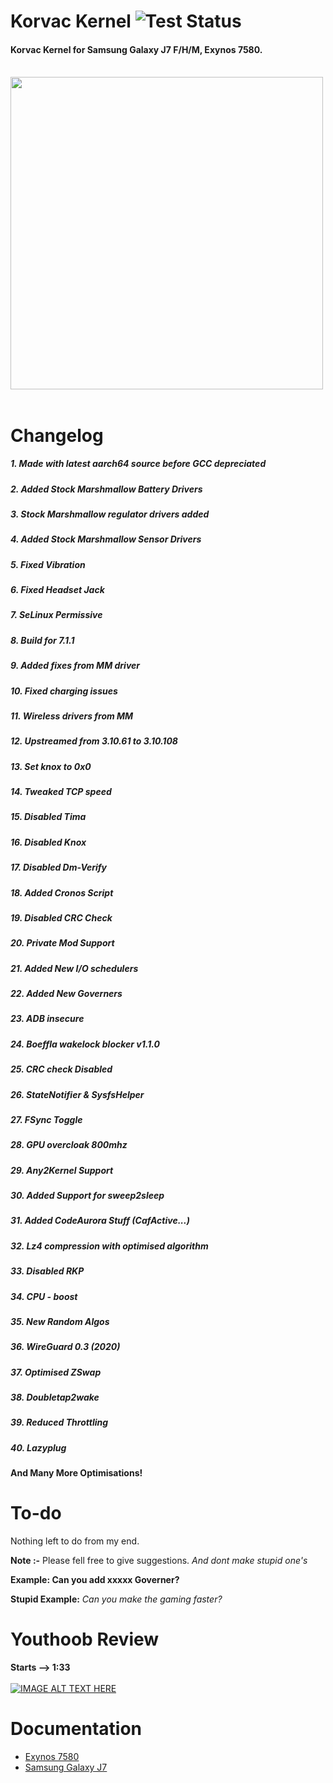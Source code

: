  # Korvac Kernel ![Test Status](https://github.com/gobuffalo/tags/workflows/Tests/badge.svg)
 #### Korvac Kernel for Samsung Galaxy J7 F/H/M, Exynos 7580.<br>  <br> 
 <img src="https://github.com/themagicalmammal/android_kernel_samsung_j7elte/blob/master/Korvaclogo.jpg" width="500" />  <br> <br> 

 # Changelog
 ##### 1. Made with latest aarch64 source before GCC depreciated
 ##### 2. Added Stock Marshmallow Battery Drivers
 ##### 3. Stock Marshmallow regulator drivers added
 ##### 4. Added Stock Marshmallow Sensor Drivers
 ##### 5. Fixed Vibration
 ##### 6. Fixed Headset Jack
 ##### 7. SeLinux Permissive
 ##### 8. Build for 7.1.1
 ##### 9. Added fixes from MM driver
 ##### 10. Fixed charging issues
 ##### 11. Wireless drivers from MM
 ##### 12. Upstreamed from 3.10.61 to 3.10.108
 ##### 13. Set knox to 0x0
 ##### 14. Tweaked TCP speed
 ##### 15. Disabled Tima
 ##### 16. Disabled Knox
 ##### 17. Disabled Dm-Verify
 ##### 18. Added Cronos Script
 ##### 19. Disabled CRC Check
 ##### 20. Private Mod Support
 ##### 21. Added New I/O schedulers
 ##### 22. Added New Governers
 ##### 23. ADB insecure
 ##### 24. Boeffla wakelock blocker v1.1.0
 ##### 25. CRC check Disabled
 ##### 26. StateNotifier & SysfsHelper
 ##### 27. FSync Toggle
 ##### 28. GPU overcloak 800mhz
 ##### 29. Any2Kernel Support
 ##### 30. Added Support for sweep2sleep
 ##### 31. Added CodeAurora Stuff (CafActive...)
 ##### 32. Lz4 compression with optimised algorithm
 ##### 33. Disabled RKP
 ##### 34. CPU - boost
 ##### 35. New Random Algos
 ##### 36. WireGuard 0.3 (2020)
 ##### 37. Optimised ZSwap
 ##### 38. Doubletap2wake
 ##### 39. Reduced Throttling
 ##### 40. Lazyplug  <br>
 **And Many More Optimisations!**
 
 # To-do
 Nothing left to do from my end.
 
 **Note :-** Please fell free to give suggestions. *And dont make stupid one's*
 
 **Example: Can you add xxxxx Governer?**
 
 **Stupid Example:** *Can you make the gaming faster?*
 
 # Youthoob Review
 **Starts --> 1:33** <br> <br>
 [![IMAGE ALT TEXT HERE](https://img.youtube.com/vi/8SD-9s5_r6U/0.jpg)](https://www.youtube.com/watch?v=8SD-9s5_r6U)
 
 # Documentation
 * [Exynos 7580](https://github.com/themagicalmammal/android_kernel_samsung_j7elte/blob/master/Exynos7580.md)
 * [Samsung Galaxy J7](https://github.com/themagicalmammal/android_kernel_samsung_j7elte/blob/master/J7.md)
